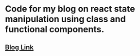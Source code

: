 # Code for my blog on react state manipulation using class and functional components.
## [Blog Link](https://abhiraj3112000.medium.com/react-js-state-management-in-class-component-and-functional-component-cd2e1c778eb5)